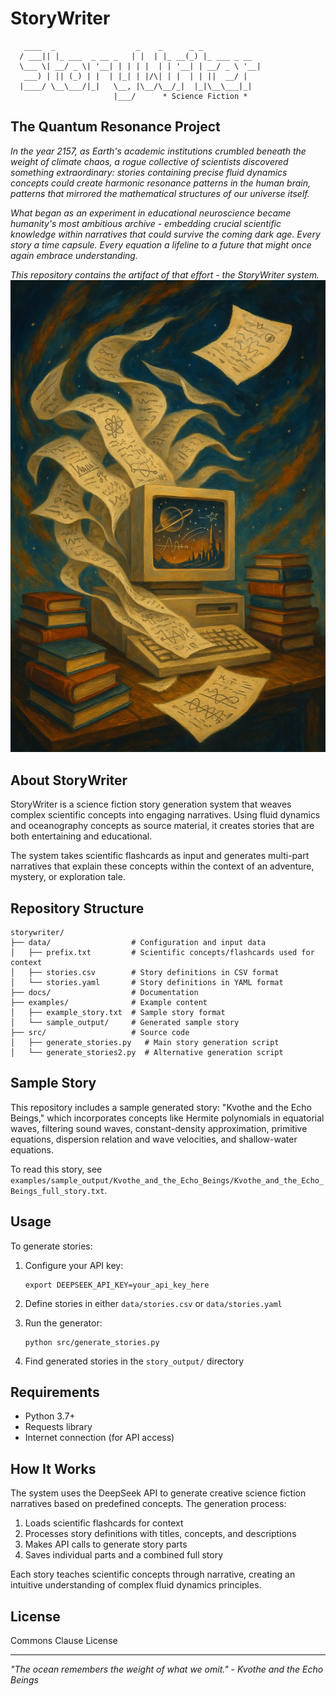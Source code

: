 # StoryWriter

```
   ____  _                  _    _      _ _            
  / ___|| |_ ___  _ __ _   | |  | |_ __(_) |_ ___ _ __ 
  \___ \| __/ _ \| '__| | | | |  | | '__| | __/ _ \ '__|
   ___) | || (_) | |  | |_| | |/\| | |  | | ||  __/ |   
  |____/ \__\___/|_|   \__, |\__/\__/_|  |_|\__\___|_|   
                       |___/      * Science Fiction *
```

## The Quantum Resonance Project

*In the year 2157, as Earth's academic institutions crumbled beneath the weight of climate chaos, a rogue collective of scientists discovered something extraordinary: stories containing precise fluid dynamics concepts could create harmonic resonance patterns in the human brain, patterns that mirrored the mathematical structures of our universe itself.*

*What began as an experiment in educational neuroscience became humanity's most ambitious archive - embedding crucial scientific knowledge within narratives that could survive the coming dark age. Every story a time capsule. Every equation a lifeline to a future that might once again embrace understanding.*

*This repository contains the artifact of that effort - the StoryWriter system.*
![StoryWriter](banner.png)

## About StoryWriter

StoryWriter is a science fiction story generation system that weaves complex scientific concepts into engaging narratives. Using fluid dynamics and oceanography concepts as source material, it creates stories that are both entertaining and educational.

The system takes scientific flashcards as input and generates multi-part narratives that explain these concepts within the context of an adventure, mystery, or exploration tale.

## Repository Structure

```
storywriter/
├── data/                  # Configuration and input data
│   ├── prefix.txt         # Scientific concepts/flashcards used for context 
│   ├── stories.csv        # Story definitions in CSV format
│   └── stories.yaml       # Story definitions in YAML format
├── docs/                  # Documentation
├── examples/              # Example content
│   ├── example_story.txt  # Sample story format
│   └── sample_output/     # Generated sample story
├── src/                   # Source code
│   ├── generate_stories.py   # Main story generation script
│   └── generate_stories2.py  # Alternative generation script
```

## Sample Story

This repository includes a sample generated story: "Kvothe and the Echo Beings," which incorporates concepts like Hermite polynomials in equatorial waves, filtering sound waves, constant-density approximation, primitive equations, dispersion relation and wave velocities, and shallow-water equations.

To read this story, see `examples/sample_output/Kvothe_and_the_Echo_Beings/Kvothe_and_the_Echo_Beings_full_story.txt`.

## Usage

To generate stories:

1. Configure your API key:
   ```
   export DEEPSEEK_API_KEY=your_api_key_here
   ```

2. Define stories in either `data/stories.csv` or `data/stories.yaml`

3. Run the generator:
   ```
   python src/generate_stories.py
   ```

4. Find generated stories in the `story_output/` directory

## Requirements

- Python 3.7+
- Requests library
- Internet connection (for API access)

## How It Works

The system uses the DeepSeek API to generate creative science fiction narratives based on predefined concepts. The generation process:

1. Loads scientific flashcards for context
2. Processes story definitions with titles, concepts, and descriptions
3. Makes API calls to generate story parts
4. Saves individual parts and a combined full story

Each story teaches scientific concepts through narrative, creating an intuitive understanding of complex fluid dynamics principles.

## License

Commons Clause License

---

*"The ocean remembers the weight of what we omit." - Kvothe and the Echo Beings*
